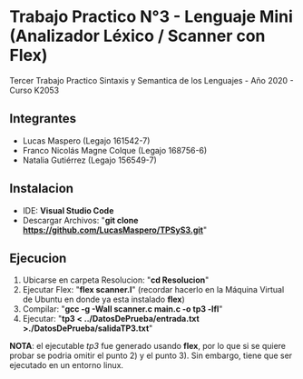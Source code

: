 # Trabajo Practico N°3 - Lenguaje Mini (Analizador Léxico / Scanner con Flex)
Tercer Trabajo Practico Sintaxis y Semantica de los Lenguajes - Año 2020 - Curso K2053

## Integrantes
* Lucas Maspero               (Legajo 161542-7)
* Franco Nicolás Magne Colque (Legajo 168756-6)
* Natalia Gutiérrez           (Legajo 156549-7)

## Instalacion
* IDE: **Visual Studio Code**
* Descargar Archivos: "**git clone https://github.com/LucasMaspero/TPSyS3.git**"

## Ejecucion
1) Ubicarse en carpeta Resolucion: "**cd Resolucion**"
2) Ejecutar Flex: "**flex scanner.l**" (recordar hacerlo en la Máquina Virtual de Ubuntu en donde ya esta instalado **flex**)
3) Compilar: "**gcc -g -Wall scanner.c main.c -o tp3 -lfl**"
4) Ejecutar: "**tp3 < ../DatosDePrueba/entrada.txt >./DatosDePrueba/salidaTP3.txt**"

**NOTA**: el ejecutable *tp3* fue generado usando **flex**, por lo que si se quiere probar se podria omitir el punto 2) y el punto 3). Sin embargo, tiene que ser ejecutado en un entorno linux.
